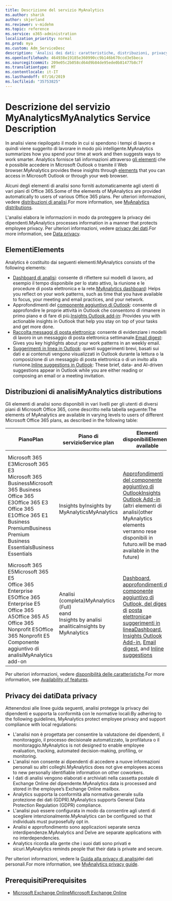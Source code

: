 ```yaml
---
title: Descrizione del servizio MyAnalytics
ms.author: sharik
author: skjerland
ms.reviewer: v-midehm
ms.topic: reference
ms.service: o365-administration
localization_priority: normal
ms.prod: mya
ms.custom: Adm_ServiceDesc
description: 'Analisi dei dati: caratteristiche, distribuzioni, privacy e prerequisiti'
ms.openlocfilehash: 464938e19185e360990cc9b146b670ccd3e5beca
ms.sourcegitcommit: 209e05c2b058cd64d9b84de95ede0b81477b8c7f
ms.translationtype: MT
ms.contentlocale: it-IT
ms.lasthandoff: 07/16/2019
ms.locfileid: "35753825"
---
```

# <a name="myanalytics-service-description"></a><span data-ttu-id="74024-103">Descrizione del servizio MyAnalytics</span><span class="sxs-lookup"><span data-stu-id="74024-103">MyAnalytics Service Description</span></span>

<span data-ttu-id="74024-104">In analisi viene riepilogato il modo in cui si spendono i tempi di lavoro e quindi viene suggerito di lavorare in modo più intelligente.</span><span class="sxs-lookup"><span data-stu-id="74024-104">MyAnalytics summarizes how you spend your time at work and then suggests ways to work smarter.</span></span> <span data-ttu-id="74024-105">Analytics fornisce tali informazioni attraverso [gli elementi](#elements) che è possibile accedere in Microsoft Outlook o tramite il Web browser.</span><span class="sxs-lookup"><span data-stu-id="74024-105">MyAnalytics provides these insights through [elements](#elements) that you can access in Microsoft Outlook or through your web browser.</span></span>

<span data-ttu-id="74024-106">Alcuni degli elementi di analisi sono forniti automaticamente agli utenti di vari piani di Office 365.</span><span class="sxs-lookup"><span data-stu-id="74024-106">Some of the elements of MyAnalytics are provided automatically to users of various Office 365 plans.</span></span> <span data-ttu-id="74024-107">Per ulteriori informazioni, vedere [distribuzioni di analisi](#myanalytics-distributions).</span><span class="sxs-lookup"><span data-stu-id="74024-107">For more information, see [MyAnalytics distributions](#myanalytics-distributions).</span></span>  

<span data-ttu-id="74024-108">L'analisi elabora le informazioni in modo da proteggere la privacy dei dipendenti.</span><span class="sxs-lookup"><span data-stu-id="74024-108">MyAnalytics processes information in a manner that protects employee privacy.</span></span> <span data-ttu-id="74024-109">Per ulteriori informazioni, vedere [privacy dei dati](#data-privacy).</span><span class="sxs-lookup"><span data-stu-id="74024-109">For more information, see [Data privacy](#data-privacy).</span></span>

## <a name="elements"></a><span data-ttu-id="74024-110">Elementi</span><span class="sxs-lookup"><span data-stu-id="74024-110">Elements</span></span>

<span data-ttu-id="74024-111">Analytics è costituito dai seguenti elementi:</span><span class="sxs-lookup"><span data-stu-id="74024-111">MyAnalytics consists of the following elements:</span></span>

* <span data-ttu-id="74024-112">[Dashboard di analisi](https://docs.microsoft.com/workplace-analytics/myanalytics/use/dashboard-2): consente di riflettere sui modelli di lavoro, ad esempio il tempo disponibile per lo stato attivo, la riunione e le procedure di posta elettronica e la rete.</span><span class="sxs-lookup"><span data-stu-id="74024-112">[MyAnalytics dashboard](https://docs.microsoft.com/workplace-analytics/myanalytics/use/dashboard-2): Helps you reflect on your work patterns, such as time that you have available to focus, your meeting and email practices, and your network.</span></span>
* <span data-ttu-id="74024-113">Approfondimenti del [componente aggiuntivo di Outlook](https://docs.microsoft.com/workplace-analytics/myanalytics/use/add-in): consente di approfondire le proprie attività in Outlook che consentono di rimanere in primo piano e di fare di più.</span><span class="sxs-lookup"><span data-stu-id="74024-113">[Insights Outlook add-in](https://docs.microsoft.com/workplace-analytics/myanalytics/use/add-in): Provides you with actionable insights in Outlook that help you stay on top of your tasks and get more done.</span></span>
* <span data-ttu-id="74024-114">[Raccolta messaggi di posta elettronica](https://docs.microsoft.com/workplace-analytics/myanalytics/use/email-digest): consente di evidenziare i modelli di lavoro in un messaggio di posta elettronica settimanale.</span><span class="sxs-lookup"><span data-stu-id="74024-114">[Email digest](https://docs.microsoft.com/workplace-analytics/myanalytics/use/email-digest): Gives you key highlights about your work patterns in an weekly email.</span></span>
* <span data-ttu-id="74024-115">[Suggerimenti in linea in Outlook](https://docs.microsoft.com/workplace-analytics/myanalytics/use/mya-notifications): questi suggerimenti brevi, basati sui dati e ai contenuti vengono visualizzati in Outlook durante la lettura o la composizione di un messaggio di posta elettronica o di un invito alla riunione.</span><span class="sxs-lookup"><span data-stu-id="74024-115">[Inline suggestions in Outlook](https://docs.microsoft.com/workplace-analytics/myanalytics/use/mya-notifications): These brief, data- and AI-driven suggestions appear in Outlook while you are either reading or composing an email or a meeting invitation.</span></span>

## <a name="myanalytics-distributions"></a><span data-ttu-id="74024-116">Distribuzioni di analisi</span><span class="sxs-lookup"><span data-stu-id="74024-116">MyAnalytics distributions</span></span>

<span data-ttu-id="74024-117">Gli elementi di analisi sono disponibili in vari livelli per gli utenti di diversi piani di Microsoft Office 365, come descritto nella tabella seguente:</span><span class="sxs-lookup"><span data-stu-id="74024-117">The elements of MyAnalytics are available in varying levels to users of different Microsoft Office 365 plans, as described in the following table:</span></span>

| <span data-ttu-id="74024-118">Piano</span><span class="sxs-lookup"><span data-stu-id="74024-118">Plan</span></span> | <span data-ttu-id="74024-119">Piano di servizio</span><span class="sxs-lookup"><span data-stu-id="74024-119">Service plan</span></span> | <span data-ttu-id="74024-120">Elementi disponibili</span><span class="sxs-lookup"><span data-stu-id="74024-120">Elements available</span></span> |
| --- | --- | ----- |
| <span data-ttu-id="74024-121">Microsoft 365 E3</span><span class="sxs-lookup"><span data-stu-id="74024-121">Microsoft 365 E3</span></span></br><span data-ttu-id="74024-122">Microsoft 365 Business</span><span class="sxs-lookup"><span data-stu-id="74024-122">Microsoft 365 Business</span></span></br><span data-ttu-id="74024-123">Office 365 E3</span><span class="sxs-lookup"><span data-stu-id="74024-123">Office 365 E3</span></span></br><span data-ttu-id="74024-124">Office 365 E1</span><span class="sxs-lookup"><span data-stu-id="74024-124">Office 365 E1</span></span></br><span data-ttu-id="74024-125">Business Premium</span><span class="sxs-lookup"><span data-stu-id="74024-125">Business Premium</span></span></br><span data-ttu-id="74024-126">Business Essentials</span><span class="sxs-lookup"><span data-stu-id="74024-126">Business Essentials</span></span> |  <br><span data-ttu-id="74024-127">Insights by</span><span class="sxs-lookup"><span data-stu-id="74024-127">Insights by</span></span> <br><span data-ttu-id="74024-128">MyAnalytics</span><span class="sxs-lookup"><span data-stu-id="74024-128">MyAnalytics</span></span>| </br></br></br>[<span data-ttu-id="74024-129">Approfondimenti del componente aggiuntivo di Outlook</span><span class="sxs-lookup"><span data-stu-id="74024-129">Insights Outlook Add-in</span></span>](https://docs.microsoft.com/workplace-analytics/myanalytics/use/add-in) <br> <span data-ttu-id="74024-130">(altri elementi di analisi</span><span class="sxs-lookup"><span data-stu-id="74024-130">(other MyAnalytics elements</span></span><br> <span data-ttu-id="74024-131">verranno rese disponibili in futuro.</span><span class="sxs-lookup"><span data-stu-id="74024-131">will be made available in the future)</span></span>|
| <span data-ttu-id="74024-132">Microsoft 365 E5</span><span class="sxs-lookup"><span data-stu-id="74024-132">Microsoft 365 E5</span></span></br><span data-ttu-id="74024-133">Office 365 Enterprise E5</span><span class="sxs-lookup"><span data-stu-id="74024-133">Office 365 Enterprise E5</span></span></br><span data-ttu-id="74024-134">Office 365 A5</span><span class="sxs-lookup"><span data-stu-id="74024-134">Office 365 A5</span></span></br><span data-ttu-id="74024-135">Office 365 Nonprofit E5</span><span class="sxs-lookup"><span data-stu-id="74024-135">Office 365 Nonprofit E5</span></span></br><span data-ttu-id="74024-136">Componente aggiuntivo di analisi</span><span class="sxs-lookup"><span data-stu-id="74024-136">MyAnalytics add-on</span></span> | <span data-ttu-id="74024-137">Analisi (completa)</span><span class="sxs-lookup"><span data-stu-id="74024-137">MyAnalytics (Full)</span></span><br><span data-ttu-id="74024-138">e</span><span class="sxs-lookup"><span data-stu-id="74024-138">and</span></span><br>  <span data-ttu-id="74024-139">Insights by analisi analitica</span><span class="sxs-lookup"><span data-stu-id="74024-139">Insights by MyAnalytics</span></span> | </br><span data-ttu-id="74024-140">[Dashboard](https://docs.microsoft.com/workplace-analytics/myanalytics/use/dashboard-2), [approfondimenti del componente aggiuntivo di Outlook, del digest di](https://docs.microsoft.com/workplace-analytics/myanalytics/use/add-in) [posta elettronica](https://docs.microsoft.com/workplace-analytics/myanalytics/use/email-digest-2)e [suggerimenti in linea](https://docs.microsoft.com/workplace-analytics/myanalytics/use/mya-notifications)</span><span class="sxs-lookup"><span data-stu-id="74024-140">[Dashboard](https://docs.microsoft.com/workplace-analytics/myanalytics/use/dashboard-2), [Insights Outlook Add-in](https://docs.microsoft.com/workplace-analytics/myanalytics/use/add-in), [Email digest](https://docs.microsoft.com/workplace-analytics/myanalytics/use/email-digest-2), and [Inline suggestions](https://docs.microsoft.com/workplace-analytics/myanalytics/use/mya-notifications)</span></span> |

<span data-ttu-id="74024-141">Per ulteriori informazioni, vedere [disponibilità delle caratteristiche](https://docs.microsoft.com/workplace-analytics/myanalytics/overview/plans-environments).</span><span class="sxs-lookup"><span data-stu-id="74024-141">For more information, see [Availability of features](https://docs.microsoft.com/workplace-analytics/myanalytics/overview/plans-environments).</span></span>

## <a name="data-privacy"></a><span data-ttu-id="74024-142">Privacy dei dati</span><span class="sxs-lookup"><span data-stu-id="74024-142">Data privacy</span></span>

<span data-ttu-id="74024-143">Attenendosi alle linee guida seguenti, analisi protegge la privacy dei dipendenti e supporta la conformità con le normative locali:</span><span class="sxs-lookup"><span data-stu-id="74024-143">By adhering to the following guidelines, MyAnalytics protect employee privacy and support compliance with local regulations:</span></span>

* <span data-ttu-id="74024-144">L'analisi non è progettata per consentire la valutazione dei dipendenti, il monitoraggio, il processo decisionale automatizzato, la profilatura o il monitoraggio.</span><span class="sxs-lookup"><span data-stu-id="74024-144">MyAnalytics is not designed to enable employee evaluation, tracking, automated decision-making, profiling, or monitoring.</span></span>
* <span data-ttu-id="74024-145">L'analisi non consente ai dipendenti di accedere a nuove informazioni personali su altri colleghi.</span><span class="sxs-lookup"><span data-stu-id="74024-145">MyAnalytics does not give employees access to new personally identifiable information on other coworkers.</span></span>
* <span data-ttu-id="74024-146">I dati di analisi vengono elaborati e archiviati nella cassetta postale di Exchange Online del dipendente.</span><span class="sxs-lookup"><span data-stu-id="74024-146">MyAnalytics data is processed and stored in the employee’s Exchange Online mailbox.</span></span>
* <span data-ttu-id="74024-147">Analytics supporta la conformità alla normativa generale sulla protezione dei dati (GDPR).</span><span class="sxs-lookup"><span data-stu-id="74024-147">MyAnalytics supports General Data Protection Regulation (GDPR) compliance.</span></span>
* <span data-ttu-id="74024-148">L'analisi può essere configurata in modo da consentire agli utenti di scegliere intenzionalmente.</span><span class="sxs-lookup"><span data-stu-id="74024-148">MyAnalytics can be configured so that individuals must purposefully opt in.</span></span>
* <span data-ttu-id="74024-149">Analisi e approfondimento sono applicazioni separate senza interdipendenze.</span><span class="sxs-lookup"><span data-stu-id="74024-149">MyAnalytics and Delve are separate applications with no interdependencies.</span></span>
* <span data-ttu-id="74024-150">Analytics ricorda alla gente che i suoi dati sono privati e sicuri.</span><span class="sxs-lookup"><span data-stu-id="74024-150">MyAnalytics reminds people that their data is private and secure.</span></span>

<span data-ttu-id="74024-151">Per ulteriori informazioni, vedere la [Guida alla privacy di analisi](https://docs.microsoft.com/workplace-analytics/myanalytics/overview/privacy-guide)dei dati personali.</span><span class="sxs-lookup"><span data-stu-id="74024-151">For more information, see [MyAnalytics privacy guide](https://docs.microsoft.com/workplace-analytics/myanalytics/overview/privacy-guide).</span></span>

## <a name="prerequisites"></a><span data-ttu-id="74024-152">Prerequisiti</span><span class="sxs-lookup"><span data-stu-id="74024-152">Prerequisites</span></span>

* [<span data-ttu-id="74024-153">Microsoft Exchange Online</span><span class="sxs-lookup"><span data-stu-id="74024-153">Microsoft Exchange Online</span></span>](https://docs.microsoft.com/office365/servicedescriptions/exchange-online-service-description/exchange-online-service-description)
